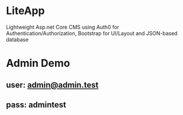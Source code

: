 # LiteApp
Lightweight Asp.net Core CMS using Auth0 for Authentication/Authorization, Bootstrap for UI/Layout and JSON-based database

# Admin Demo
## user: admin@admin.test
## pass: admintest
